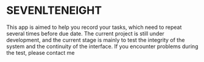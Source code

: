 # SEVENLTENEIGHT
This app is aimed to help you record your tasks, which need to repeat several times before due date. The current project is still under development, and the current stage is mainly to test the integrity of the system and the continuity of the interface. If you encounter problems during the test, please contact me
